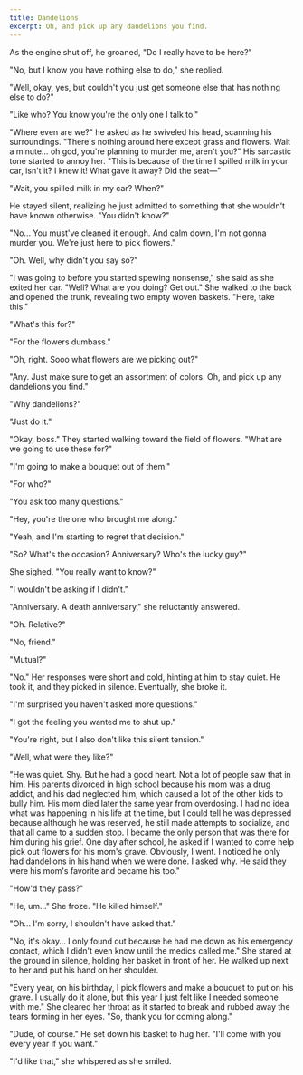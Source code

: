 ```yaml
---
title: Dandelions
excerpt: Oh, and pick up any dandelions you find.
---
```


As the engine shut off, he groaned, "Do I really have to be here?"

"No, but I know you have nothing else to do," she replied.

"Well, okay, yes, but couldn't you just get someone else that has nothing else to do?"

"Like who? You know you're the only one I talk to."

"Where even are we?" he asked as he swiveled his head, scanning his surroundings. "There's nothing around here except grass and flowers. Wait a minute… oh god, you're planning to murder me, aren't you?" His sarcastic tone started to annoy her. "This is because of the time I spilled milk in your car, isn't it? I knew it! What gave it away? Did the seat—"

"Wait, you spilled milk in my car? When?"

He stayed silent, realizing he just admitted to something that she wouldn't have known otherwise. "You didn't know?"

"No… You must've cleaned it enough. And calm down, I'm not gonna murder you. We're just here to pick flowers."

"Oh. Well, why didn't you say so?"

"I was going to before you started spewing nonsense," she said as she exited her car. "Well? What are you doing? Get out." She walked to the back and opened the trunk, revealing two empty woven baskets. "Here, take this."

"What's this for?"

"For the flowers dumbass."

"Oh, right. Sooo what flowers are we picking out?"

"Any. Just make sure to get an assortment of colors. Oh, and pick up any dandelions you find."

"Why dandelions?"

"Just do it."

"Okay, boss." They started walking toward the field of flowers. "What are we going to use these for?"

"I'm going to make a bouquet out of them."

"For who?"

"You ask too many questions."

"Hey, you're the one who brought me along."

"Yeah, and I'm starting to regret that decision."

"So? What's the occasion? Anniversary? Who's the lucky guy?"

She sighed. "You really want to know?"

"I wouldn't be asking if I didn't."

"Anniversary. A death anniversary," she reluctantly answered.

"Oh. Relative?"

"No, friend."

"Mutual?"

"No." Her responses were short and cold, hinting at him to stay quiet. He took it, and they picked in silence. Eventually, she broke it.

"I'm surprised you haven't asked more questions."

"I got the feeling you wanted me to shut up."

"You're right, but I also don't like this silent tension."

"Well, what were they like?"

"He was quiet. Shy. But he had a good heart. Not a lot of people saw that in him. His parents divorced in high school because his mom was a drug addict, and his dad neglected him, which caused a lot of the other kids to bully him. His mom died later the same year from overdosing. I had no idea what was happening in his life at the time, but I could tell he was depressed because although he was reserved, he still made attempts to socialize, and that all came to a sudden stop. I became the only person that was there for him during his grief. One day after school, he asked if I wanted to come help pick out flowers for his mom's grave. Obviously, I went. I noticed he only had dandelions in his hand when we were done. I asked why. He said they were his mom's favorite and became his too."

"How'd they pass?"

"He, um…" She froze. "He killed himself."

"Oh… I'm sorry, I shouldn't have asked that."

"No, it's okay… I only found out because he had me down as his emergency contact, which I didn't even know until the medics called me." She stared at the ground in silence, holding her basket in front of her. He walked up next to her and put his hand on her shoulder.

"Every year, on his birthday, I pick flowers and make a bouquet to put on his grave. I usually do it alone, but this year I just felt like I needed someone with me." She cleared her throat as it started to break and rubbed away the tears forming in her eyes. "So, thank you for coming along."

"Dude, of course." He set down his basket to hug her. "I'll come with you every year if you want."

"I'd like that," she whispered as she smiled.

